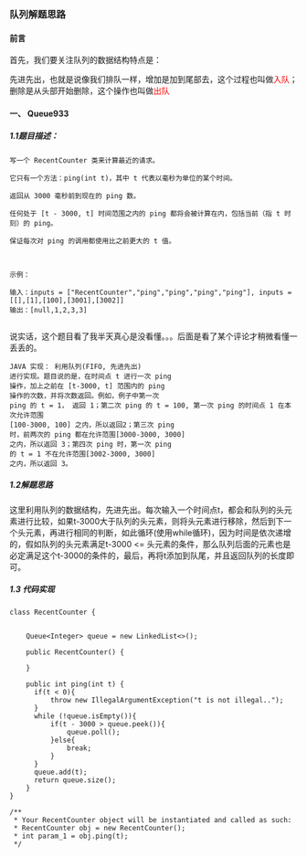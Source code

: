 ### 队列解题思路   

#### 前言  
首先，我们要关注队列的数据结构特点是： 

先进先出，也就是说像我们排队一样，增加是加到尾部去，这个过程也叫做<font color="red">入队</font>；删除是从头部开始删除，这个操作也叫做<font color="red">出队</font> 


#### 一、 Queue933   


##### 1.1题目描述：   
```
写一个 RecentCounter 类来计算最近的请求。

它只有一个方法：ping(int t)，其中 t 代表以毫秒为单位的某个时间。

返回从 3000 毫秒前到现在的 ping 数。

任何处于 [t - 3000, t] 时间范围之内的 ping 都将会被计算在内，包括当前（指 t 时刻）的 ping。

保证每次对 ping 的调用都使用比之前更大的 t 值。

 

示例：

输入：inputs = ["RecentCounter","ping","ping","ping","ping"], inputs = [[],[1],[100],[3001],[3002]]
输出：[null,1,2,3,3]


```  

说实话，这个题目看了我半天真心是没看懂。。。后面是看了某个评论才稍微看懂一丢丢的。   


```
JAVA 实现： 利用队列(FIFO, 先进先出)
进行实现。题目说的是，在时间点 t 进行一次 ping
操作，加上之前在 [t-3000, t] 范围内的 ping
操作的次数，并将次数返回。例如，例子中第一次
ping 的 t = 1， 返回 1；第二次 ping 的 t = 100, 第一次 ping 的时间点 1 在本次允许范围
[100-3000, 100] 之内，所以返回2；第三次 ping
时，前两次的 ping 都在允许范围[3000-3000, 3000]
之内，所以返回 3；第四次 ping 时，第一次 ping
的 t = 1 不在允许范围[3002-3000, 3000]
之内，所以返回 3。
```  


##### 1.2解题思路   

这里利用队列的数据结构，先进先出。每次输入一个时间点t，都会和队列的头元素进行比较，如果t-3000大于队列的头元素，则将头元素进行移除，然后到下一个头元素，再进行相同的判断，如此循环(使用while循环)，因为时间是依次递增的，假如队列的头元素满足t-3000 <= 头元素的条件，那么队列后面的元素也是必定满足这个t-3000的条件的，最后，再将t添加到队尾，并且返回队列的长度即可。   


##### 1.3 代码实现   

```
class RecentCounter {

  
    Queue<Integer> queue = new LinkedList<>();

    public RecentCounter() {

    }

    public int ping(int t) {
      if(t < 0){
          throw new IllegalArgumentException("t is not illegal..");
      }
      while (!queue.isEmpty()){
          if(t - 3000 > queue.peek()){
              queue.poll();
          }else{
              break;
          }
      }
      queue.add(t);
      return queue.size();
    }
}

/**
 * Your RecentCounter object will be instantiated and called as such:
 * RecentCounter obj = new RecentCounter();
 * int param_1 = obj.ping(t);
 */
```
